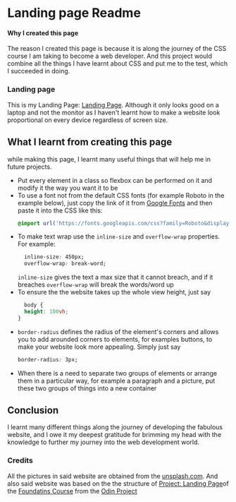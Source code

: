 # Landing page Readme

#### Why I created this page
The reason I created this page is because it is along the journey of the CSS course I am taking to become a web developer. And this project would combine all the things I have learnt about CSS and put me to the test, which I succeeded in doing. 


### Landing page 
This is my Landing Page: [Landing Page](http://127.0.0.1:5500/odin/Foundations/css-exercises/flex/landingpagefinalproject/index.html).
Although it only looks good on a laptop and not the monitor as I haven't learnt how to make a website look proportional on every device regardless of screen size.

## What I learnt from creating this page
while making this page, I learnt many useful things that will help me in future projects. 

* Put every element in a class so flexbox can be performed on it and modify it the way you want it to be
* To use a font not from the default CSS fonts (for example Roboto in the example below), just copy the link of it from [Google Fonts](https://fonts.google.com/) and then paste it into the CSS like this:
    ```CSS
    @import url('https://fonts.googleapis.com/css?family=Roboto&display=swap');
    ```
* To make text wrap use the `inline-size` and `overflow-wrap` properties. 
  For example:
  ```CSS
    inline-size: 450px;
    overflow-wrap: break-word;
  ```  
  `inline-size` gives the text a max size that it cannot breach, and if it breaches `overflow-wrap` will break the words/word up
* To ensure the the website takes up the whole view height, just say
  ```CSS
    body {
    height: 100vh;
  }
  ```
* `border-radius` defines the radius of the element's corners and allows you to add arounded corners to elements, for examples buttons, to make your website look more appealing. 
  Simply just say 
  ```CSS
  border-radius: 3px;
  ```
* When there is a need to separate two groups of elements or arrange them in a particular way, for example a paragraph and a picture, put these two groups of things into a new container


## Conclusion
I learnt many different things along the journey of developing the fabulous website, and I owe it my deepest gratitude for brimming my head with the knowledge to further my journey into the web development world. 


### Credits
All the pictures in said website are obtained from the [unsplash.com](https://unsplash.com/). And also said website was based on the the structure of [Project: Landing Page](https://www.theodinproject.com/lessons/foundations-landing-page)of the [Foundatins Course](https://www.theodinproject.com/paths/foundations/courses/foundations) from the [Odin Project](https://www.theodinproject.com/dashboard)

